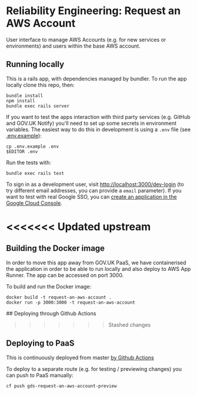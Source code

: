 # Reliability Engineering: Request an AWS Account

User interface to manage AWS Accounts (e.g. for new services or environments) and users within the base AWS account.

## Running locally

This is a rails app, with dependencies managed by bundler. To run the app locally clone this repo, then:

```shell
bundle install
npm install
bundle exec rails server
```

If you want to test the apps interaction with third party services (e.g. GitHub
and GOV.UK Notify) you'll need to set up some secrets in environment variables.
The easiest way to do this in development is using a `.env` file (see [.env.example](.env.example)):

```shell
cp .env.example .env
$EDITOR .env
```

Run the tests with:

```shell
bundle exec rails test
```

To sign in as a development user, visit <http://localhost:3000/dev-login> (to try different email addresses, you can provide a `email` parameter). If you want to test with real Google SSO, you can [create an application in the Google Cloud Console](https://console.developers.google.com/apis/credentials).

<<<<<<< Updated upstream
=======
## Building the Docker image

In order to move this app away from GOV.UK PaaS, we have containerised the 
application in order to be able to run locally and also deploy to AWS
App Runner. The app can be accessed on port 3000.

To build and run the Docker image:

```shell
docker build -t request-an-aws-account .
docker run -p 3000:3000 -t request-an-aws-account
```

## Deploying through Github Actions



>>>>>>> Stashed changes
## Deploying to PaaS

This is continuously deployed from master [by Github Actions](https://github.com/alphagov/re-request-an-aws-account/blob/master/.github/workflows/bundle_and_release.yml)

To deploy to a separate route (e.g. for testing / previewing changes) you can push to PaaS manually:

```shell
cf push gds-request-an-aws-account-preview
```
